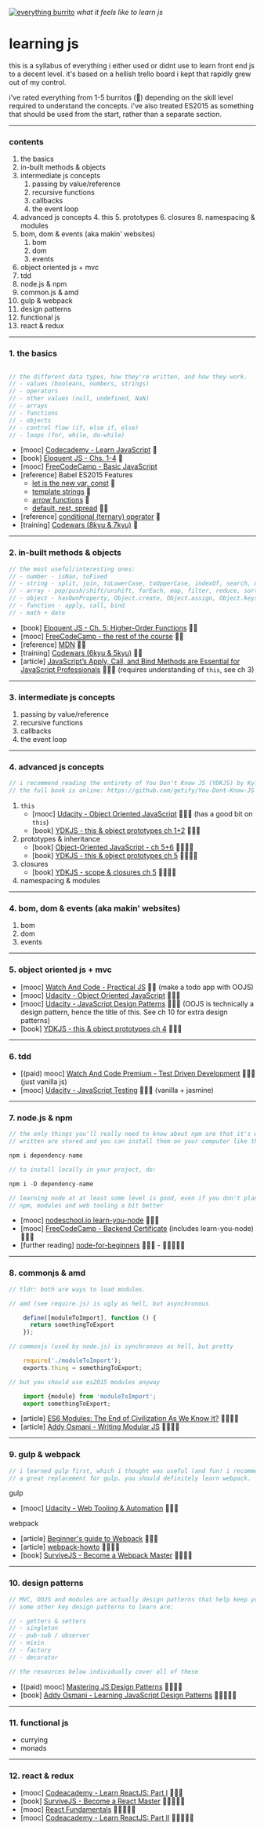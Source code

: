 <a href="https://www.youtube.com/watch?v=xDButnEa320">![everything burrito](/everything-burrito.png)</a>
*what it feels like to learn js*

# learning js

this is a syllabus of everything i either used or didnt use to learn front end js to a decent level. it's based on a hellish trello board i kept that rapidly grew out of my control. 

i've rated everything from 1-5 burritos (🌯) depending on the skill level required to understand the concepts. i've also treated ES2015 as something that should be used from the start, rather than a separate section.

----

### contents

1. the basics
2. in-built methods & objects
3. intermediate js concepts
	1. passing by value/reference
	2. recursive functions
	3. callbacks
	7. the event loop
4. advanced js concepts
	4. this
	5. prototypes
	6. closures
	8. namespacing & modules
4. bom, dom & events (aka makin' websites)
	1. bom
	2. dom
	3. events
5. object oriented js + mvc
6. tdd
7. node.js & npm
8. common.js & amd
9. gulp & webpack
10. design patterns
11. functional js
12. react & redux

----

### 1. the basics

```js

// the different data types, how they're written, and how they work.
// - values (booleans, numbers, strings)
// - operators
// - other values (null, undefined, NaN)
// - arrays
// - functions
// - objects
// - control flow (if, else if, else)
// - loops (for, while, do-while)

```

- \[mooc\] [Codecademy - Learn JavaScript](https://www.codecademy.com/learn/learn-javascript) 🌯
- \[book\] [Eloquent JS - Chs. 1-4](http://eloquentjavascript.net/01_values.html) 🌯
- \[mooc\] [FreeCodeCamp - Basic JavaScript](https://www.freecodecamp.com/challenges/comment-your-javascript-code)
- \[reference\] Babel ES2015 Features
	- [let is the new var, const](https://babeljs.io/docs/learn-es2015/#let-const) 🌯
	- [template strings](https://babeljs.io/docs/learn-es2015/#template-strings) 🌯
	- [arrow functions](https://babeljs.io/docs/learn-es2015/#arrows-and-lexical-this) 🌯
	- [default, rest, spread](https://babeljs.io/docs/learn-es2015/#default-rest-spread) 🌯🌯
- \[reference\] [conditional (ternary) operator](https://developer.mozilla.org/en-US/docs/Web/JavaScript/Reference/Operators/Conditional_Operator) 🌯
- \[training\] [Codewars (8kyu & 7kyu)](https://www.codewars.com/) 🌯

----

### 2. in-built methods & objects

```js
// the most useful/interesting ones:
// - number - isNan, toFixed
// - string - split, join, toLowerCase, toUpperCase, indexOf, search, match, replace, repeat
// - array - pop/push/shift/unshift, forEach, map, filter, reduce, sort, concat, every, some, from (loads!)
// - object - hasOwnProperty, Object.create, Object.assign, Object.keys
// - function - apply, call, bind
// - math + date
```

- \[book\] [Eloquent JS - Ch. 5: Higher-Order Functions](http://eloquentjavascript.net/05_higher_order.html) 🌯🌯
- \[mooc\] [FreeCodeCamp - the rest of the course](https://www.freecodecamp.com/challenges/comment-your-javascript-code) 🌯🌯
- \[reference\] [MDN](https://developer.mozilla.org/en-US/docs/Web/JavaScript/Reference/Global_Objects) 🌯🌯
- \[training\] [Codewars (6kyu & 5kyu)](https://www.codewars.com/) 🌯🌯
- \[article\] [JavaScript’s Apply, Call, and Bind Methods are Essential for JavaScript Professionals](http://javascriptissexy.com/javascript-apply-call-and-bind-methods-are-essential-for-javascript-professionals/) 🌯🌯🌯 (requires understanding of `this`, see ch 3)

----

### 3. intermediate js concepts

1. passing by value/reference
2. recursive functions
3. callbacks
7. the event loop

----

### 4. advanced js concepts

```js
// i recommend reading the entirety of You Don't Know JS (YDKJS) by Kyle Simpson if you can
// the full book is online: https://github.com/getify/You-Dont-Know-JS
```

1. `this`
	- \[mooc\] [Udacity - Object Oriented JavaScript](https://www.udacity.com/course/object-oriented-javascript--ud015) 🌯🌯🌯 (has a good bit on `this`)
	- \[book\] [YDKJS - this & object prototypes ch 1+2](https://github.com/getify/You-Dont-Know-JS/blob/master/this%20%26%20object%20prototypes/ch1.md) 🌯🌯🌯
2. prototypes & inheritance
	- \[book\] [Object-Oriented JavaScript - ch 5+6](ftp://ftp.micronet-rostov.ru/linux-support/books/programming/JavaScript/[Packt]%20-%20Object-Oriented%20JavaScript%20-%20[Stefanov].pdf) 🌯🌯🌯🌯
	- \[book\] [YDKJS - this & object prototypes ch 5](https://github.com/getify/You-Dont-Know-JS/blob/master/this%20%26%20object%20prototypes/ch5.md) 🌯🌯🌯🌯
3. closures
	- \[book\] [YDKJS - scope & closures ch 5](https://github.com/getify/You-Dont-Know-JS/blob/master/scope%20%26%20closures/ch5.md) 🌯🌯🌯🌯
4. namespacing & modules

----

### 4. bom, dom & events (aka makin' websites)

1. bom
2. dom
3. events

----

### 5. object oriented js + mvc

- \[mooc\] [Watch And Code - Practical JS](https://watchandcode.com/p/practical-javascript) 🌯🌯 (make a todo app with OOJS)
- \[mooc\] [Udacity - Object Oriented JavaScript](https://www.udacity.com/course/object-oriented-javascript--ud015) 🌯🌯🌯
- \[mooc\] [Udacity - JavaScript Design Patterns](https://www.udacity.com/course/javascript-design-patterns--ud989) 🌯🌯🌯 (OOJS is technically a design pattern, hence the title of this. See ch 10 for extra design patterns)
- \[book\] [YDKJS - this & object prototypes ch 4](https://github.com/getify/You-Dont-Know-JS/blob/master/this%20%26%20object%20prototypes/ch4.md) 🌯🌯🌯

----

### 6. tdd

- \[(paid) mooc\] [Watch And Code Premium - Test Driven Development](https://watchandcode.com/p/premium) 🌯🌯🌯 (just vanilla js)
- \[mooc\] [Udacity - JavaScript Testing](https://www.udacity.com/course/javascript-testing--ud549) 🌯🌯🌯 (vanilla + jasmine)

----

### 7. node.js & npm

```js
// the only things you'll really need to know about npm are that it's where modules other people have
// written are stored and you can install them on your computer like this:

npm i dependency-name

// to install locally in your project, do:

npm i -D dependency-name

// learning node at at least some level is good, even if you don't plan to use it. it'll help you understand
// npm, modules and web tooling a bit better
```

- \[mooc\] [nodeschool.io learn-you-node](https://github.com/workshopper/learnyounode) 🌯🌯🌯
- \[mooc\] [FreeCodeCamp - Backend Certificate](https://www.freecodecamp.com/challenges/use-the-javascript-console) (includes learn-you-node) 🌯🌯🌯
- \[further reading\] [node-for-beginners](https://github.com/rockbot/node-for-beginners) 🌯🌯🌯 - 🌯🌯🌯🌯🌯

----

### 8. commonjs & amd

```js
// tldr: both are ways to load modules.

// amd (see require.js) is ugly as hell, but asynchronous

	define([moduleToImport], function () {
	  return somethingToExport
	});

// commonjs (used by node.js) is synchronous as hell, but pretty

	require('./moduleToImport');
	exports.thing = somethingToExport;

// but you should use es2015 modules anyway

	import {module} from 'moduleToImport';
	export somethingToExport;
```

- \[article\] [ES6 Modules: The End of Civilization As We Know It?](https://medium.com/@brianleroux/es6-modules-amd-and-commonjs-c1acefbe6fc0#.o7t29ysim) 🌯🌯🌯🌯
- \[article\] [Addy Osmani - Writing Modular JS](https://addyosmani.com/writing-modular-js/) 🌯🌯🌯🌯

----

### 9. gulp & webpack

```js
// i learned gulp first, which i thought was useful (and fun! i recommend it!). but then i learned webpack and it is
// a great replacement for gulp. you should definitely learn webpack.
```

gulp 

- \[mooc\] [Udacity - Web Tooling & Automation](https://www.udacity.com/course/web-tooling-automation--ud892) 🌯🌯🌯

webpack  

- \[article\] [Beginner's guide to Webpack](https://medium.com/@dabit3/beginner-s-guide-to-webpack-b1f1a3638460#.rjc0btf32) 🌯🌯🌯
- \[article\] [webpack-howto](https://github.com/petehunt/webpack-howto) 🌯🌯🌯🌯
- \[book\] [SurviveJS - Become a Webpack Master](http://survivejs.com/webpack/) 🌯🌯🌯🌯

----

### 10. design patterns

```js
// MVC, OOJS and modules are actually design patterns that help keep your code maintainable.
// some other key design patterns to learn are:

// - getters & setters
// - singleton
// - pub-sub / observer
// - mixin
// - factory
// - decorator

// the resources below individually cover all of these
```

- \[(paid) mooc\] [Mastering JS Design Patterns](https://www.packtpub.com/web-development/mastering-javascript-design-patterns-practical-introduction-building-better-applicat) 🌯🌯🌯🌯
- \[book\] [Addy Osmani - Learning JavaScript Design Patterns](https://addyosmani.com/resources/essentialjsdesignpatterns/book/) 🌯🌯🌯🌯🌯

----

### 11. functional js

- currying
- monads

----

### 12. react & redux

- \[mooc\] [Codeacademy - Learn ReactJS: Part I](https://www.codecademy.com/learn/react-101) 🌯🌯🌯
- \[book\] [SurviveJS - Become a React Master](http://survivejs.com/react/) 🌯🌯🌯🌯🌯
- \[mooc\] [React Fundamentals](https://egghead.io/courses/react-fundamentals) 🌯🌯🌯🌯🌯
- \[mooc\] [Codeacademy - Learn ReactJS: Part II](https://www.codecademy.com/learn/react-102) 🌯🌯🌯🌯🌯





